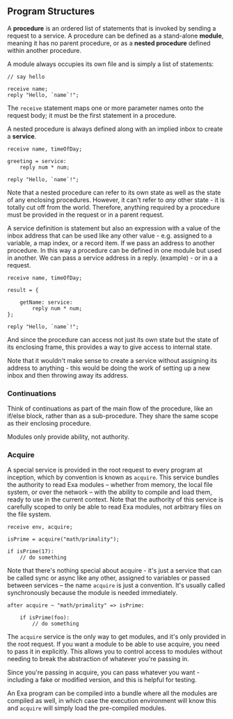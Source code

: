 ## Program Structures

A **procedure** is an ordered list of statements that is invoked by sending a request to a service. A procedure can be defined as a stand-alone **module**, meaning it has no parent procedure, or as a **nested procedure** defined within another procedure.

A module always occupies its own file and is simply a list of statements:

```
// say hello

receive name;
reply "Hello, `name`!";
```
The `receive` statement maps one or more parameter names onto the request body; it must be the first statement in a procedure.

A nested procedure is always defined along with an implied inbox to create a **service**.

```
receive name, timeOfDay;

greeting = service:
	reply num * num;
	
reply "Hello, `name`!";
```

Note that a nested procedure can refer to its own state as well as the state of any enclosing procedures. However, it can't refer to *any* other state - it is totally cut off from the world. Therefore, anything required by a procedure must be provided in the request or in a parent request.

A service definition is statement but also an expression with a value of the inbox address that can be used like any other value - e.g. assigned to a variable, a map index, or a record item. If we pass an address to another procedure. In this way a procedure can be defined in one module but used in another. We can pass a service address in a reply. (example) - or in a a request.

```
receive name, timeOfDay;

result = {

    getName: service:
	    reply num * num;
};
	
reply "Hello, `name`!";
```
And since the procedure can access not just its own state but the state of its enclosing frame, this provides a way to give access to internal state.

Note that it wouldn't make sense to create a service without assigning its address to anything - this would be doing the work of setting up a new inbox and then throwing away its address.

### Continuations

Think of continuations as part of the main flow of the procedure, like an if/else block, rather than as a sub-procedure. They share the same scope as their enclosing procedure.

Modules only provide ability, not authority.

### Acquire

A special service is provided in the root request to every program at inception, which by convention is known as `acquire`. This service bundles the authority to read Exa modules – whether from memory, the local file system, or over the network – with the ability to compile and load them, ready to use in the current context. Note that the authority of this service is carefully scoped to only be able to read Exa modules, not arbitrary files on the file system.

```
receive env, acquire;

isPrime = acquire("math/primality");

if isPrime(17):
    // do something
```
Note that there's nothing special about acquire - it's just a service that can be called sync or async like any other, assigned to variables or passed between services  – the name `acquire` is just a convention. It's usually called synchronously because the module is needed immediately.

```
after acquire ~ "math/primality" => isPrime:

    if isPrime(foo):
        // do something
```

The `acquire` service is the only way to get modules, and it's only provided in the root request. If you want a module to be able to use acquire, you need to pass it in explicitly. This allows you to control access to modules without needing to break the abstraction of whatever you're passing in.

Since you're passing in acquire, you can pass whatever you want - including a fake or modified version, and this is helpful for testing.

An Exa program can be compiled into a bundle where all the modules are compiled as well, in which case the execution environment will know this and `acquire` will simply load the pre-compiled modules.
